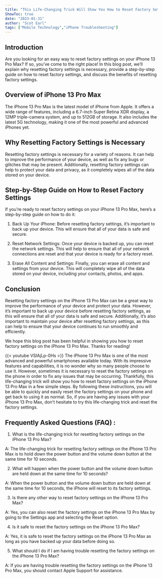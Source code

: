 ```yaml
---
title: "This Life-Changing Trick Will Show You How to Reset Factory Settings on the iPhone 13 Pro Max!"
ShowToc: true 
date: "2023-01-31"
author: "Scot Earl" 
tags: ["Mobile Technology","iPhone Troubleshooting"]
---
```

## Introduction

Are you looking for an easy way to reset factory settings on your iPhone 13 Pro Max? If so, you’ve come to the right place! In this blog post, we’ll explain why resetting factory settings is necessary, provide a step-by-step guide on how to reset factory settings, and discuss the benefits of resetting factory settings. 

## Overview of iPhone 13 Pro Max

The iPhone 13 Pro Max is the latest model of iPhone from Apple. It offers a wide range of features, including a 6.7-inch Super Retina XDR display, a 12MP triple-camera system, and up to 512GB of storage. It also includes the latest 5G technology, making it one of the most powerful and advanced iPhones yet. 

## Why Resetting Factory Settings is Necessary

Resetting factory settings is necessary for a variety of reasons. It can help to improve the performance of your device, as well as fix any bugs or glitches that may be present. Additionally, resetting factory settings can help to protect your data and privacy, as it completely wipes all of the data stored on your device. 

## Step-by-Step Guide on How to Reset Factory Settings

If you’re ready to reset factory settings on your iPhone 13 Pro Max, here’s a step-by-step guide on how to do it: 

1. Back Up Your iPhone: Before resetting factory settings, it’s important to back up your device. This will ensure that all of your data is safe and secure. 

2. Reset Network Settings: Once your device is backed up, you can reset the network settings. This will help to ensure that all of your network connections are reset and that your device is ready for a factory reset. 

3. Erase All Content and Settings: Finally, you can erase all content and settings from your device. This will completely wipe all of the data stored on your device, including your contacts, photos, and apps. 

## Conclusion

Resetting factory settings on the iPhone 13 Pro Max can be a great way to improve the performance of your device and protect your data. However, it’s important to back up your device before resetting factory settings, as this will ensure that all of your data is safe and secure. Additionally, it’s also important to maintain your device after resetting factory settings, as this can help to ensure that your device continues to run smoothly and efficiently. 

We hope this blog post has been helpful in showing you how to reset factory settings on the iPhone 13 Pro Max. Thanks for reading!

{{< youtube VSIAjLp-0Hs >}} 
The iPhone 13 Pro Max is one of the most advanced and powerful smartphones available today. With its impressive features and capabilities, it is no wonder why so many people choose to use it. However, sometimes it is necessary to reset the factory settings on the phone in order to fix any issues that may be occurring. Thankfully, this life-changing trick will show you how to reset factory settings on the iPhone 13 Pro Max in a few simple steps. By following these instructions, you will be able to quickly and easily reset the factory settings on your phone and get back to using it as normal. So, if you are having any issues with your iPhone 13 Pro Max, don't hesitate to try this life-changing trick and reset the factory settings.

## Frequently Asked Questions (FAQ) :
1. What is the life-changing trick for resetting factory settings on the iPhone 13 Pro Max?

A: The life-changing trick for resetting factory settings on the iPhone 13 Pro Max is to hold down the power button and the volume down button at the same time for 10 seconds.

2. What will happen when the power button and the volume down button are held down at the same time for 10 seconds?

A: When the power button and the volume down button are held down at the same time for 10 seconds, the iPhone will reset to its factory settings.

3. Is there any other way to reset factory settings on the iPhone 13 Pro Max?

A: Yes, you can also reset the factory settings on the iPhone 13 Pro Max by going to the Settings app and selecting the Reset option.

4. Is it safe to reset the factory settings on the iPhone 13 Pro Max?

A: Yes, it is safe to reset the factory settings on the iPhone 13 Pro Max as long as you have backed up your data before doing so.

5. What should I do if I am having trouble resetting the factory settings on the iPhone 13 Pro Max?

A: If you are having trouble resetting the factory settings on the iPhone 13 Pro Max, you should contact Apple Support for assistance.


